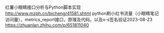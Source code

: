 红薯小眼睛接口分析与Python脚本实现
http://www.mzph.cn/bicheng/41581.shtml
python刷小红书流量（小眼睛笔记访问量），metrics_report接口，原理及代码，以及x-s签名验证2023-08-23
https://zhuanlan.zhihu.com/p/651811040
